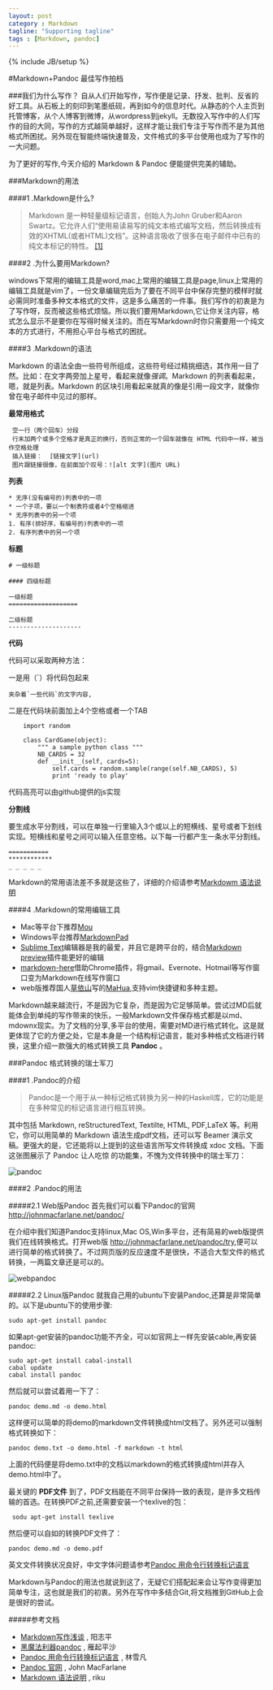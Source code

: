 ```yaml
---
layout: post
category : Markdown
tagline: "Supporting tagline"
tags : [Markdown, pandoc]
---
```

{% include JB/setup %}

#Markdown+Pandoc 最佳写作拍档

###我们为什么写作？
自从人们开始写作，写作便是记录、抒发、批判、反省的好工具。从石板上的刻印到笔墨纸砚，再到如今的信息时代。从静态的个人主页到托管博客，从个人博客到微博，从wordpress到jekyll。无数投入写作中的人们写作的目的大同，写作的方式越简单越好，这样才能让我们专注于写作而不是为其他格式所困扰。另外现在智能终端快速普及，文件格式的多平台使用也成为了写作的一大问题。

为了更好的写作,今天介绍的 Markdown & Pandoc 便能提供完美的辅助。

###Markdown的用法

####1 .Markdown是什么?

>Markdown 是一种轻量级标记语言，创始人为John Gruber和Aaron Swartz。它允许人们“使用易读易写的纯文本格式编写文档，然后转换成有效的XHTML(或者HTML)文档”。这种语言吸收了很多在电子邮件中已有的纯文本标记的特性。 [[1]](https://zh.wikipedia.org/wiki/Markdown)

####2 .为什么要用Markdown?

windows下常用的编辑工具是word,mac上常用的编辑工具是page,linux上常用的编辑工具就是vim了，一份文章编辑完后为了要在不同平台中保存完整的模样时就必需同时准备多种文本格式的文件，这是多么痛苦的一件事。我们写作的初衷是为了写作呀，反而被这些格式烦恼。所以我们要用Markdown,它让你关注内容，格式怎么显示不是要你在写得时候关注的。而在写Markdown时你只需要用一个纯文本的方式进行，不用担心平台与格式的困扰。

####3 .Markdown的语法

Markdown 的语法全由一些符号所组成，这些符号经过精挑细选，其作用一目了然。比如：在文字两旁加上星号，看起来就像*强调*。Markdown 的列表看起来，嗯，就是列表。Markdown 的区块引用看起来就真的像是引用一段文字，就像你曾在电子邮件中见过的那样。


**最常用格式**

	 空一行（两个回车）分段
	 行末加两个或多个空格才是真正的换行，否则正常的一个回车就像在 HTML 代码中一样，被当作空格处理
	 插入链接： 	[链接文字](url) 
	 图片跟链接很像，在前面加个叹号：![alt 文字](图片 URL)

**列表**

	* 无序(没有编号的)列表中的一项
    * 一个子项，要以一个制表符或者4个空格缩进
	* 无序列表中的另一个项
	1. 有序(排好序，有编号的)列表中的一项
	2. 有序列表中的另一个项

**标题**

    # 一级标题

    #### 四级标题

	一级标题
	===================

	二级标题
	--------------------

**代码**

代码可以采取两种方法：

一是用（`）将代码包起来
	
	夹杂着`一些代码`的文字内容,

二是在代码块前面加上4个空格或者一个TAB

			
		import random

		class CardGame(object):
		    """ a sample python class """
		    NB_CARDS = 32
		    def __init__(self, cards=5):
		        self.cards = random.sample(range(self.NB_CARDS), 5)
		        print 'ready to play'

代码高亮可以由github提供的js实现

**分割线**

要生成水平分割线，可以在单独一行里输入3个或以上的短横线、星号或者下划线实现。短横线和星号之间可以输入任意空格。以下每一行都产生一条水平分割线。

	===========
	************
	_ _ _ _ _

Markdown的常用语法差不多就是这些了，详细的介绍请参考[Markdowm 语法说明](http://wowubuntu.com/markdown/)

####4 .Markdown的常用编辑工具

* Mac等平台下推荐[Mou](http://mouapp.com/)
* Windows平台推荐[MarkdownPad](http://markdownpad.com/)
* [Sublime Text](http://www.sublimetext.com/)编辑器是我的最爱，并且它是跨平台的，结合[Markdown preview](https://github.com/revolunet/sublimetext-markdown-preview)插件能更好的编辑
* [markdown-here](https://github.com/adam-p/markdown-here)借助Chrome插件，将gmail、Evernote、Hotmail等写作窗口变为Markdown在线写作窗口
* web版推荐国人[草依山](http://jser.me/)写的[MaHua](http://mahua.jser.me),支持vim快捷键和多种主题。

Markdown越来越流行，不是因为它复杂，而是因为它足够简单。尝试过MD后就能体会到单纯的写作带来的快乐，一般Markdown文件保存格式都是以md、mdownx现实。为了文档的分享,多平台的使用，需要对MD进行格式转化。这是就更体现了它的方便之处，它是本身是一个结构标记语言，能对多种格式文档进行转换，这里介绍一款强大的格式转换工具 **Pandoc** 。

###Pandoc 格式转换的瑞士军刀

####1 .Pandoc的介绍

>Pandoc是一个用于从一种标记格式转换为另一种的Haskell库，它的功能是在多种常见的标记语言进行相互转换。

其中包括 Markdown, reStructuredText, Textilte, HTML, PDF,LaTeX 等。利用它，你可以用简单的 Markdown 语法生成pdf文档，还可以写 Beamer 演示文稿。更强大的是，它还能将以上提到的这些语言所写文件转换成 xdoc 文档。下面这张图展示了 Pandoc 让人吃惊 的功能集，不愧为文件转换中的瑞士军刀：

![ pandoc ](http://iout.in/demo/pic/pandoc.jpg)

####2 .Pandoc的用法

#####2.1 Web版Pandoc
首先我们可以看下Pandoc的官网 <http://johnmacfarlane.net/pandoc/>

在介绍中我们知道Pandoc支持linux,Mac OS,Win多平台，还有简易的web版提供我们在线转换格式。打开web版 <http://johnmacfarlane.net/pandoc/try>,便可以进行简单的格式转换了。不过网页版的反应速度不是很快，不适合大型文件的格式转换，一两篇文章还是可以的。

![webpandoc](http://iout.in/demo/pic/webpandoc.png)

#####2.2 Linux版Pandoc
就我自己用的ubuntu下安装Pandoc,还算是非常简单的。以下是ubuntu下的使用步骤:

	sudo apt-get install pandoc

如果apt-get安装的pandoc功能不齐全，可以如官网上一样先安装cable,再安装pandoc:

	sudo apt-get install cabal-install
	cabal update
	cabal install pandoc

然后就可以尝试着用一下了：
	
	pandoc demo.md -o demo.html

这样便可以简单的将demo的markdown文件转换成html文档了。另外还可以强制格式转换如下：

	pandoc demo.txt -o demo.html -f markdown -t html

上面的代码便是将demo.txt中的文档以markdown的格式转换成html并存入demo.html中了。

最关键的 **PDF文件** 到了，PDF文档能在不同平台保持一致的表现，是许多文档传输的首选。在转换PDF之前,还需要安装一个texlive的包：

	 sodu apt-get install texlive

然后便可以自如的转换PDF文件了：

	pandoc demo.md -o demo.pdf

英文文件转换状况良好，中文字体问题请参考[Pandoc 用命令行转换标记语言](http://www.openfoundry.org/tw/foss-programs/8814-pandoc-)

Markdown与Pandoc的用法也就说到这了，无疑它们搭配起来会让写作变得更加简单专注，这也就是我们的初衷。另外在写作中多结合Git,将文档推到GitHub上会是很好的尝试。

#####参考文档
+ [Markdown写作浅谈](http://www.yangzhiping.com/tech/r-markdown-knitr.html) , 阳志平
+ [黑魔法利器pandoc](http://yanping.me/cn/blog/2012/03/13/pandoc/) , 雁起平沙
+ [Pandoc 用命令行转换标记语言](http://www.openfoundry.org/tw/foss-programs/8814-pandoc-) , 林雪凡
+ [Pandoc 官网](http://johnmacfarlane.net/pandoc) , John MacFarlane
+ [Markdown 语法说明](http://wowubuntu.com/markdown/) , riku
